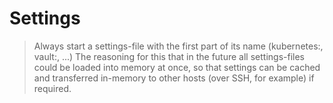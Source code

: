 # Settings

> Always start a settings-file with the first part of its name (kubernetes:, vault:, ...)
> The reasoning for this that in the future all settings-files could be loaded into memory at once,
> so that settings can be cached and transferred in-memory to other hosts (over SSH, for example) if required.
